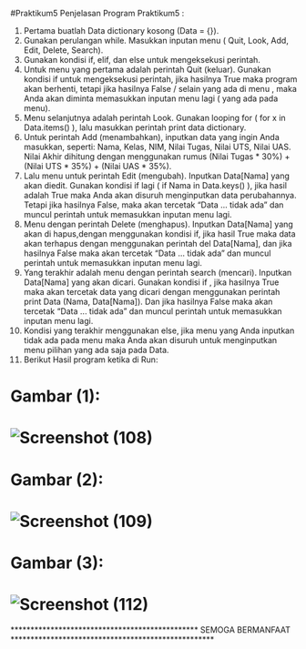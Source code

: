 #Praktikum5
Penjelasan Program Praktikum5 :

1. Pertama buatlah Data dictionary kosong (Data = {}).
2. Gunakan perulangan while. Masukkan inputan menu ( Quit, Look, Add, Edit, Delete, Search).
3. Gunakan kondisi if, elif, dan else untuk mengeksekusi perintah.
4. Untuk menu yang pertama adalah perintah Quit (keluar).  Gunakan kondisi if untuk mengeksekusi perintah, jika hasilnya True maka program akan berhenti, tetapi jika hasilnya False / selain yang ada di menu , maka Anda akan diminta memasukkan inputan menu lagi ( yang ada pada menu).
5. Menu selanjutnya adalah perintah Look. Gunakan looping for ( for x in Data.items() ), lalu masukkan perintah print data dictionary.
6. Untuk perintah Add (menambahkan), inputkan data yang ingin Anda masukkan, seperti: Nama, Kelas, NIM, Nilai Tugas, Nilai UTS, Nilai UAS. Nilai Akhir dihitung dengan menggunakan rumus (Nilai Tugas * 30%) + (Nilai UTS * 35%) + (Nilai UAS * 35%).
7. Lalu menu untuk perintah Edit (mengubah). Inputkan Data[Nama] yang akan diedit. Gunakan kondisi if lagi ( if Nama in Data.keys() ), jika hasil adalah True maka Anda akan disuruh menginputkan data perubahannya. Tetapi jika hasilnya False, maka akan tercetak “Data ... tidak ada” dan  muncul perintah untuk memasukkan inputan menu lagi.
8. Menu dengan perintah Delete (menghapus). Inputkan Data[Nama] yang akan di hapus,dengan menggunakan kondisi if, jika hasil True maka data akan terhapus dengan menggunakan perintah del Data[Nama], dan jika hasilnya False maka akan tercetak “Data ... tidak ada” dan  muncul perintah untuk memasukkan inputan menu lagi.
9. Yang terakhir adalah menu dengan perintah search (mencari). Inputkan Data[Nama] yang akan dicari. Gunakan kondisi if , jika hasilnya True maka akan tercetak data yang dicari dengan menggunakan perintah print Data (Nama, Data[Nama]). Dan jika hasilnya False maka akan tercetak “Data ... tidak ada” dan  muncul perintah untuk memasukkan inputan menu lagi.
10. Kondisi yang terakhir menggunakan else, jika menu yang Anda inputkan tidak ada pada menu maka Anda akan disuruh untuk menginputkan menu pilihan yang ada saja pada Data.
11. Berikut Hasil program ketika di Run:

Gambar (1):
=====================================================================================================================
![Screenshot (108)](https://user-images.githubusercontent.com/57002773/70346352-bb014000-1890-11ea-8855-4d624d24bf6d.png)
=====================================================================================================================
Gambar (2):
=====================================================================================================================
![Screenshot (109)](https://user-images.githubusercontent.com/57002773/70346369-c6546b80-1890-11ea-8add-4f47db3ddf3d.png)
=====================================================================================================================
Gambar (3):
=====================================================================================================================
![Screenshot (112)](https://user-images.githubusercontent.com/57002773/70345837-8345c880-188f-11ea-8316-28f47dc1869f.png)
=====================================================================================================================
*********************************************** SEMOGA BERMANFAAT ***************************************************
